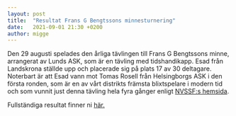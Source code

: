 ```yaml
---
layout: post
title:  "Resultat Frans G Bengtssons minnesturnering"
date:   2021-09-01 21:30 +0200
author: migge
---
```


Den 29 augusti spelades den årliga tävlingen till Frans G Bengtssons
minne, arrangerat av Lunds ASK, som är en tävling med tidshandikapp.
Esad från Landskrona ställde upp och placerade sig på plats 17 av 30
deltagare. Noterbart är att Esad vann mot Tomas Rosell från Helsingborgs
ASK i den första ronden, som är en av vårt distrikts främsta
blixtspelare i modern tid och som vunnit just denna tävling hela fyra
gånger enligt [NVSSF:s hemsida](http://www.nvssf.com/forbundet/2021/08/tomas-rosell-8a-i-frans-g-bengtssons-minnesturnering/).

Fullständiga resultat finner ni [här.](https://member.schack.se/ShowTournamentServlet?id=8885)
